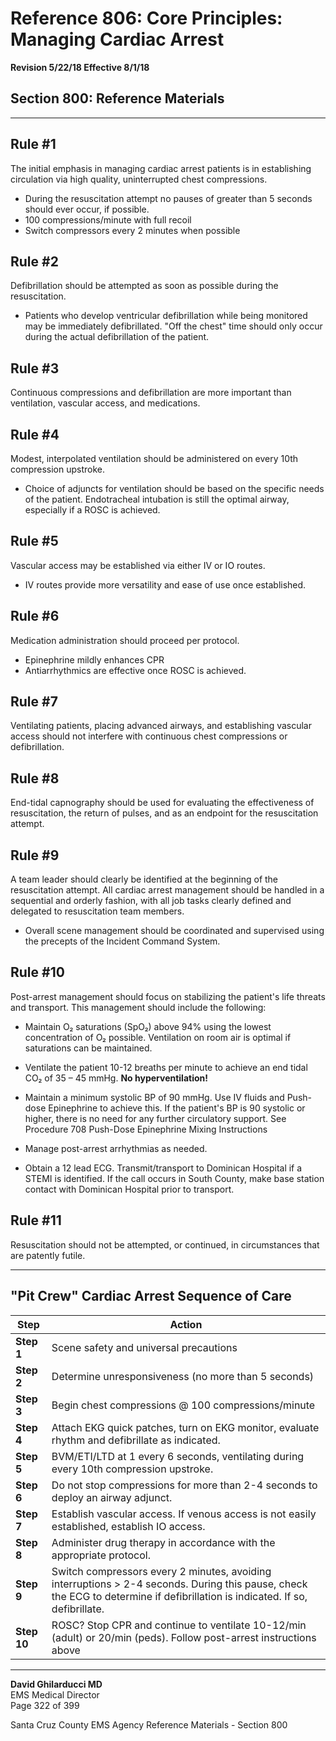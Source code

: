 # Reference 806: Core Principles: Managing Cardiac Arrest

**Revision 5/22/18 Effective 8/1/18**

## Section 800: Reference Materials

---

## Rule #1

The initial emphasis in managing cardiac arrest patients is in establishing circulation via high quality, uninterrupted chest compressions.

- During the resuscitation attempt no pauses of greater than 5 seconds should ever occur, if possible.
- 100 compressions/minute with full recoil
- Switch compressors every 2 minutes when possible

## Rule #2

Defibrillation should be attempted as soon as possible during the resuscitation.

- Patients who develop ventricular defibrillation while being monitored may be immediately defibrillated. "Off the chest" time should only occur during the actual defibrillation of the patient.

## Rule #3

Continuous compressions and defibrillation are more important than ventilation, vascular access, and medications.

## Rule #4

Modest, interpolated ventilation should be administered on every 10th compression upstroke.

- Choice of adjuncts for ventilation should be based on the specific needs of the patient. Endotracheal intubation is still the optimal airway, especially if a ROSC is achieved.

## Rule #5

Vascular access may be established via either IV or IO routes.

- IV routes provide more versatility and ease of use once established.

## Rule #6

Medication administration should proceed per protocol.

- Epinephrine mildly enhances CPR
- Antiarrhythmics are effective once ROSC is achieved.

## Rule #7

Ventilating patients, placing advanced airways, and establishing vascular access should not interfere with continuous chest compressions or defibrillation.

## Rule #8

End-tidal capnography should be used for evaluating the effectiveness of resuscitation, the return of pulses, and as an endpoint for the resuscitation attempt.

## Rule #9

A team leader should clearly be identified at the beginning of the resuscitation attempt. All cardiac arrest management should be handled in a sequential and orderly fashion, with all job tasks clearly defined and delegated to resuscitation team members.

- Overall scene management should be coordinated and supervised using the precepts of the Incident Command System.

## Rule #10

Post-arrest management should focus on stabilizing the patient's life threats and transport. This management should include the following:

- Maintain O₂ saturations (SpO₂) above 94% using the lowest concentration of O₂ possible. Ventilation on room air is optimal if saturations can be maintained.

- Ventilate the patient 10-12 breaths per minute to achieve an end tidal CO₂ of 35 – 45 mmHg. **No hyperventilation!**

- Maintain a minimum systolic BP of 90 mmHg. Use IV fluids and Push-dose Epinephrine to achieve this. If the patient's BP is 90 systolic or higher, there is no need for any further circulatory support. See Procedure 708 Push-Dose Epinephrine Mixing Instructions

- Manage post-arrest arrhythmias as needed.

- Obtain a 12 lead ECG. Transmit/transport to Dominican Hospital if a STEMI is identified. If the call occurs in South County, make base station contact with Dominican Hospital prior to transport.

## Rule #11

Resuscitation should not be attempted, or continued, in circumstances that are patently futile.

---

## "Pit Crew" Cardiac Arrest Sequence of Care

| Step | Action |
|------|--------|
| **Step 1** | Scene safety and universal precautions |
| **Step 2** | Determine unresponsiveness (no more than 5 seconds) |
| **Step 3** | Begin chest compressions @ 100 compressions/minute |
| **Step 4** | Attach EKG quick patches, turn on EKG monitor, evaluate rhythm and defibrillate as indicated. |
| **Step 5** | BVM/ETI/LTD at 1 every 6 seconds, ventilating during every 10th compression upstroke. |
| **Step 6** | Do not stop compressions for more than 2-4 seconds to deploy an airway adjunct. |
| **Step 7** | Establish vascular access. If venous access is not easily established, establish IO access. |
| **Step 8** | Administer drug therapy in accordance with the appropriate protocol. |
| **Step 9** | Switch compressors every 2 minutes, avoiding interruptions > 2-4 seconds. During this pause, check the ECG to determine if defibrillation is indicated. If so, defibrillate. |
| **Step 10** | ROSC? Stop CPR and continue to ventilate 10-12/min (adult) or 20/min (peds). Follow post-arrest instructions above |

---

**David Ghilarducci MD**  
EMS Medical Director  
Page 322 of 399

Santa Cruz County EMS Agency Reference Materials - Section 800

